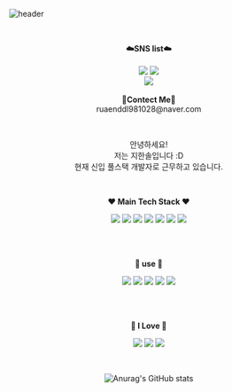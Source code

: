 ![header](https://capsule-render.vercel.app/api?type=waving&color=auto&height=300&section=header&text=welcome&fontSize=90&animation=fadeIn&fontAlignY=38&desc=Hansolbangul%20GitHub&descAlignY=51&descAlign=62)

<br>

<p align="center">
    <Strong>☁️SNS list☁️</Strong><br><br>
    <a href="https://hansolbangul.tistory.com/" target="_blank"><img src="https://img.shields.io/badge/DevBlog-535D6C?style=flat-square&logo=Blogger&logoColor=white"/></a>
    <a href="https://www.instagram.com/_oneso1/" target="_blank"><img src="https://img.shields.io/badge/Instagram-E4405F?style=flat-square&logo=Instagram&logoColor=white"/></a>
    <br>
   <a href="https://hits.seeyoufarm.com"><img src="https://hits.seeyoufarm.com/api/count/incr/badge.svg?url=https%3A%2F%2Fgithub.com%2Fhansolbangul%2Fhit-counter&count_bg=%2379C83D&title_bg=%23555555&icon=&icon_color=%23E7E7E7&title=hits&edge_flat=false"/></a>
<br><br>
<Strong>📧Contect Me📧</Strong><br>ruaenddl981028@naver.com<br>
</p>

<br>

<p align="center">
안녕하세요!<br>
저는 지한솔입니다 :D<br>
현재 신입 풀스택 개발자로 근무하고 있습니다.<br>
</p>

<br>

<p align="center">
    <Strong>❤️ Main Tech Stack ❤️</Strong><br>
</p>

<p align="center" display="inline-block">
    <img src="https://img.shields.io/badge/React-007396?style=for-the-badge&logo=React&logoColor=white"> 
    <img src="https://img.shields.io/badge/Node-6DB33F?style=for-the-badge&logo=Node.js&logoColor=white">
    <img src="https://img.shields.io/badge/Vue-6DB33F?style=for-the-badge&logo=Vue.js&logoColor=white">
    <img src="https://img.shields.io/badge/ReactNative-007396?style=for-the-badge&logo=React&logoColor=white"> 
    <img src="https://img.shields.io/badge/mysql-4479A1?style=for-the-badge&logo=mysql&logoColor=white">
    <img src="https://img.shields.io/badge/TypeScript-232F3E?style=for-the-badge&logo=TypeScript&logoColor=white"> 
    <img src="https://img.shields.io/badge/JavaScript-232F3E?style=for-the-badge&logo=JavaScript&logoColor=white"> 
</p><br>

<br>

<p align="center">
    <Strong>🤍 use 🤍</Strong><br>
</p>

<p align="center" display="inline-block">
  <img src="https://img.shields.io/badge/React-query-007396?style=for-the-badge&logo=React Query&logoColor=white"> 
    <img src="https://img.shields.io/badge/CSS3-6DB33F?style=for-the-badge&logo=CSS3&logoColor=white">
    <img src="https://img.shields.io/badge/recoil-6DB33F?style=for-the-badge&logo=Coil&logoColor=white">
    <img src="https://img.shields.io/badge/MongoDB-4479A1?style=for-the-badge&logo=MongoDB&logoColor=white">
    <img src="https://img.shields.io/badge/AWS-232F3E?style=for-the-badge&logo=Amazon AWS&logoColor=white"> 
</p><br>

<br>

<p align="center">
    <Strong>🖤 I Love 🖤</Strong><br>
</p>

<p align="center" display="inline-block">
  <img src="https://img.shields.io/badge/Bitcoin-007396?style=for-the-badge&logo=Bitcoin&logoColor=white"> 
    <img src="https://img.shields.io/badge/Ethereum-6DB33F?style=for-the-badge&logo=Ethereum&logoColor=white">
    <img src="https://img.shields.io/badge/Chainlink-6DB33F?style=for-the-badge&logo=Chainlink&logoColor=white">
</p><br>

<div align=center>

![Anurag's GitHub stats](https://github-readme-stats.vercel.app/api?username=hansolbangul&show_icons=true&theme=swift)



<!--
**hansolbangul/hansolbangul** is a ✨ _special_ ✨ repository because its `README.md` (this file) appears on your GitHub profile.

Here are some ideas to get you started:

- 🔭 I’m currently working on ...
- 🌱 I’m currently learning ...
- 👯 I’m looking to collaborate on ...
- 🤔 I’m looking for help with ...
- 💬 Ask me about ...
- 📫 How to reach me: ...
- 😄 Pronouns: ...
- ⚡ Fun fact: ...
👋
-->
